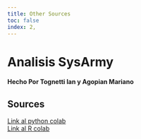 ```yaml
---
title: Other Sources
toc: false
index: 2,
---
```


<div class="hero">
  <h1>Analisis SysArmy</h1>
  <h4>Hecho Por Tognetti Ian y Agopian Mariano</h4>
</div>

<h2>Sources</h2>
<div class="grid grid-cols-2">
  <div class="card">
    <a href="https://colab.research.google.com/drive/1JMmbZYgq286Icm0NsYepHUzsr3vXCrlg">Link al python colab</a>
  </div>
  <div class="card">
    <a href="https://colab.research.google.com/drive/1L6ldQ0URUGbfA60OZ4I5NpQzdJvkGYby">Link al R colab</>
  </div>
</div>



